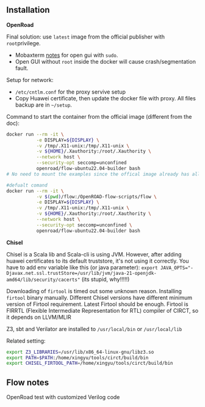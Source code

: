 ## Installation
**OpenRoad**

Final solution: use `latest` image from the official publisher with `root`privilege.

+ Mobaxterm [notes](https://blog.mobatek.net/post/how-to-keep-X11-display-after-su-or-sudo/) for open gui with `sudo`.
+ Open GUI without `root` inside the docker will cause crash/segmentation fault.

Setup for network:
+ `/etc/cntlm.conf` for the proxy servive setup
+ Copy Huawei certificate, then update the docker file with proxy.
All files backup are in `~/setup`.

Command to start the container from the official image (different from the doc):
```bash
docker run --rm -it \
           -e DISPLAY=${DISPLAY} \
           -v /tmp/.X11-unix:/tmp/.X11-unix \
           -v ${HOME}/.Xauthority:/root/.Xauthority \
           --network host \
           --security-opt seccomp=unconfined 
           openroad/flow-ubuntu22.04-builder bash
# No need to mount the examples since the offical image already has all sources

#defualt comand
docker run --rm -it \
           -v $(pwd)/flow:/OpenROAD-flow-scripts/flow \
           -e DISPLAY=${DISPLAY} \
           -v /tmp/.X11-unix:/tmp/.X11-unix \
           -v ${HOME}/.Xauthority:/root/.Xauthority \
           --network host \
           --security-opt seccomp=unconfined \
           openroad/flow-ubuntu22.04-builder bash
```
**Chisel**

Chisel is a Scala lib and Scala-cli is using JVM. 
However, after adding huawei certificates to its default truststore, it's not using it correctly. You have to add env variable like this (or java parameter):
`export JAVA_OPTS="-Djavax.net.ssl.trustStore=/usr/lib/jvm/java-21-openjdk-amd64/lib/security/cacerts"`
(its stupid, why!!!!!)

Downloading of `firtool` is timed out some unknown reason. 
Installing `firtool` binary manually. Different Chisel versions have different minimum version of Firtool requirement. Latest Firtool should be enough. Firtool is FIRRTL (Flexible Intermediate Representation for RTL) compiler of CIRCT,  so it depends on LLVM/MLIR

Z3, sbt and Verilator are installed to `/usr/local/bin` or `/usr/local/lib`

Related setting:

```sh
export Z3_LIBRARIES=/usr/lib/x86_64-linux-gnu/libz3.so
export PATH=$PATH:/home/xingyu/tools/circt/build/bin
export CHISEL_FIRTOOL_PATH=/home/xingyu/tools/circt/build/bin
```

## Flow notes
OpenRoad test with customized Verilog code
<!--stackedit_data:
eyJoaXN0b3J5IjpbMTc1Mzc3MjA0OCwxMzE3NTE1OTczLDEwNj
YzNjkwNTUsMTI2NTkwMzQ2MiwxNzMzMzMzMzUwLDEyNjU5MDM0
NjIsMTQ1NzIyOTYyMiwyMTA1MDY2Njg1LC03NzI4NTM0NDUsNj
Y0MjY5MTI4LDIwMjg3Mzc3NjksLTIwMTU3NjczODgsMTUyODQ0
Mzg0MCwxMjIxOTQxOTIyLDI0OTk4MjgwMCwzNjgwNzQ1MDEsNT
YwODU2ODgyLDE4NzUxMzY2MjQsLTE0MzEyNTE5NTIsLTEwNjAx
MTk2NV19
-->